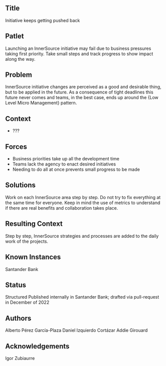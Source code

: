 ## Title

Initiative keeps getting pushed back

## Patlet

Launching an InnerSource initiative may fail due to business pressures taking first priority. Take small steps and track progress to show impact along the way.

## Problem

InnerSource initiative changes are perceived as a good and desirable thing, but to be applied in the future. As a consequence of tight deadlines this future never comes and teams, in the best case, ends up around the {Low Level Micro Management} pattern.

## Context

* ???

## Forces

* Business priorities take up all the development time
* Teams lack the agency to enact desired initiatives
* Needing to do all at once prevents small progress to be made

## Solutions

Work on each InnerSource area step by step. Do not try to fix everything at the same time for everyone. Keep in mind the use of metrics to understand if there are real benefits and collaboration takes place.

## Resulting Context

Step by step, InnerSource strategies and processes are added to the daily work of the projects.

## Known Instances

Santander Bank

## Status

Structured
Published internally in Santander Bank; drafted via pull-request in December of 2022

## Authors

Alberto Pérez García-Plaza
Daniel Izquierdo Cortázar
Addie Girouard

## Acknowledgements

Igor Zubiaurre
